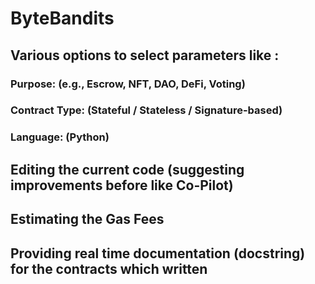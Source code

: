 # ByteBandits

## Various options to select parameters like :
### Purpose: (e.g., Escrow, NFT, DAO, DeFi, Voting) 
### Contract Type: (Stateful / Stateless / Signature-based) 
### Language: (Python)
## Editing the current code (suggesting improvements before like Co-Pilot)
## Estimating the Gas Fees

## Providing real time documentation (docstring) for the contracts which written

